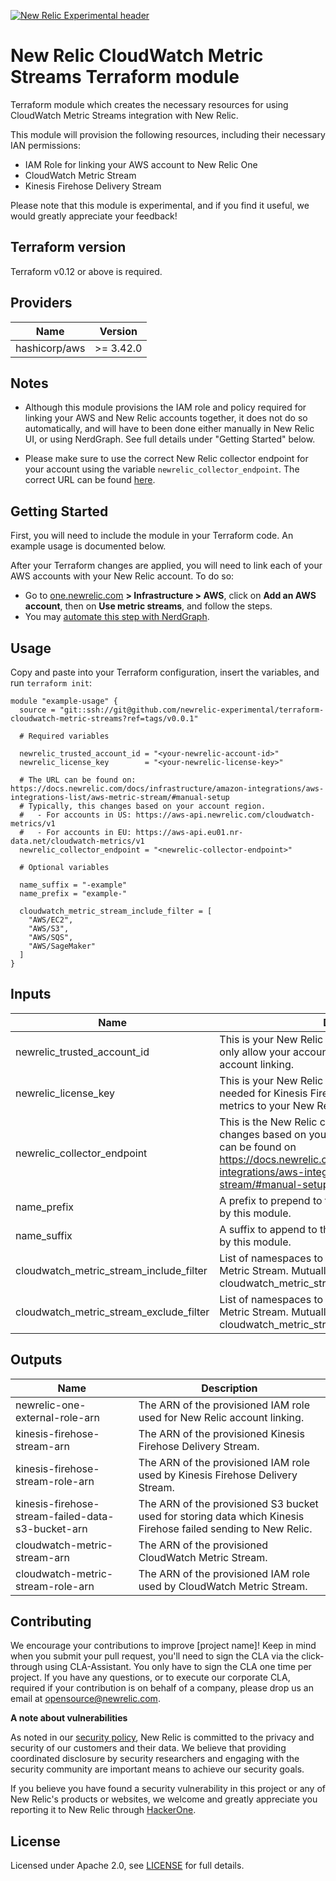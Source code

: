 [![New Relic Experimental header](https://github.com/newrelic/opensource-website/raw/master/src/images/categories/Experimental.png)](https://opensource.newrelic.com/oss-category/#new-relic-experimental)

# New Relic CloudWatch Metric Streams Terraform module

Terraform module which creates the necessary resources for using CloudWatch Metric Streams integration with New Relic.

This module will provision the following resources, including their necessary IAN permissions:

* IAM Role for linking your AWS account to New Relic One
* CloudWatch Metric Stream
* Kinesis Firehose Delivery Stream

Please note that this module is experimental, and if you find it useful, we would greatly appreciate your feedback!

## Terraform version

Terraform v0.12 or above is required.

## Providers

| Name          | Version   |
|---------------|-----------|
| hashicorp/aws | >= 3.42.0 |

## Notes

* Although this module provisions the IAM role and policy required for linking your AWS and New Relic accounts together, it does not do so automatically, and will have to been done either manually in New Relic UI, or using NerdGraph. See full details under "Getting Started" below.

* Please make sure to use the correct New Relic collector endpoint for your account using the variable `newrelic_collector_endpoint`. The correct URL can be found [here](https://docs.newrelic.com/docs/infrastructure/amazon-integrations/aws-integrations-list/aws-metric-stream/#manual-setup).

## Getting Started

First, you will need to include the module in your Terraform code. An example usage is documented below.

After your Terraform changes are applied, you will need to link each of your AWS accounts with your New Relic account.
To do so:

* Go to [one.newrelic.com](https://one.newrelic.com/) **> Infrastructure > AWS**, click on **Add an AWS account**, then on **Use metric streams**, and follow the steps.
* You may [automate this step with NerdGraph](https://docs.newrelic.com/docs/apis/nerdgraph/examples/nerdgraph-cloud-integrations-api-tutorial/#link-aws).

## Usage

Copy and paste into your Terraform configuration, insert the variables, and run `terraform init`:

```hcl
module "example-usage" {
  source = "git::ssh://git@github.com/newrelic-experimental/terraform-cloudwatch-metric-streams?ref=tags/v0.0.1"

  # Required variables
  
  newrelic_trusted_account_id = "<your-newrelic-account-id>"
  newrelic_license_key        = "<your-newrelic-license-key>"
  
  # The URL can be found on: https://docs.newrelic.com/docs/infrastructure/amazon-integrations/aws-integrations-list/aws-metric-stream/#manual-setup
  # Typically, this changes based on your account region.
  #   - For accounts in US: https://aws-api.newrelic.com/cloudwatch-metrics/v1
  #   - For accounts in EU: https://aws-api.eu01.nr-data.net/cloudwatch-metrics/v1
  newrelic_collector_endpoint = "<newrelic-collector-endpoint>"

  # Optional variables

  name_suffix = "-example"
  name_prefix = "example-"

  cloudwatch_metric_stream_include_filter = [
    "AWS/EC2",
    "AWS/S3",
    "AWS/SQS",
    "AWS/SageMaker"
  ]
}
```

## Inputs

| Name | Description | Type | Default | Required |
|------|-------------|------|---------|:-----:|
| newrelic\_trusted\_account\_id | This is your New Relic account id, and it is needed to only allow your account to assume the role needed for account linking. | `string` | - | yes |
| newrelic\_license\_key | This is your New Relic ingest license key, and it is needed for Kinesis Firehose to successfully send metrics to your New Relic account. | `string` | - | yes |
| newrelic\_collector\_endpoint | This is the New Relic collector endpoint. The URL changes based on your account region (US/EU), and can be found on https://docs.newrelic.com/docs/infrastructure/amazon-integrations/aws-integrations-list/aws-metric-stream/#manual-setup. | `string` | - | yes |
| name\_prefix | A prefix to prepend to the name of all resources created by this module. | `string` | empty ("") | no |
| name\_suffix | A suffix to append to the name of all resources created by this module. | `string` | empty ("") | no |
| cloudwatch\_metric\_stream\_include\_filter | List of namespaces to include from the CloudWatch Metric Stream. Mutually exclusive with cloudwatch_metric_stream_exclude_filter. | `list` | empty ([]) | no |
| cloudwatch\_metric\_stream\_exclude\_filter | List of namespaces to exclude from the CloudWatch Metric Stream. Mutually exclusive with cloudwatch_metric_stream_include_filter. | `list` | empty ([]) | no |

## Outputs

| Name | Description |
|------|-------------|
| newrelic-one-external-role-arn | The ARN of the provisioned IAM role used for New Relic account linking. |
| kinesis-firehose-stream-arn | The ARN of the provisioned Kinesis Firehose Delivery Stream. |
| kinesis-firehose-stream-role-arn | The ARN of the provisioned IAM role used by Kinesis Firehose Delivery Stream. |
| kinesis-firehose-stream-failed-data-s3-bucket-arn | The ARN of the provisioned S3 bucket used for storing data which Kinesis Firehose failed sending to New Relic. |
| cloudwatch-metric-stream-arn | The ARN of the provisioned CloudWatch Metric Stream. |
| cloudwatch-metric-stream-role-arn | The ARN of the provisioned IAM role used by CloudWatch Metric Stream. |

## Contributing
We encourage your contributions to improve [project name]! Keep in mind when you submit your pull request, you'll need to sign the CLA via the click-through using CLA-Assistant. You only have to sign the CLA one time per project.
If you have any questions, or to execute our corporate CLA, required if your contribution is on behalf of a company,  please drop us an email at opensource@newrelic.com.

**A note about vulnerabilities**

As noted in our [security policy](../../security/policy), New Relic is committed to the privacy and security of our customers and their data. We believe that providing coordinated disclosure by security researchers and engaging with the security community are important means to achieve our security goals.

If you believe you have found a security vulnerability in this project or any of New Relic's products or websites, we welcome and greatly appreciate you reporting it to New Relic through [HackerOne](https://hackerone.com/newrelic).

## License
Licensed under Apache 2.0, see [LICENSE](LICENSE) for full details.